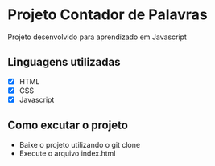 # Projeto Contador de Palavras
Projeto desenvolvido para aprendizado em Javascript
## Linguagens utilizadas
- [x] HTML
- [x] CSS
- [x] Javascript
## Como excutar o projeto
* Baixe o projeto utilizando o git clone </br>
* Execute o arquivo index.html
